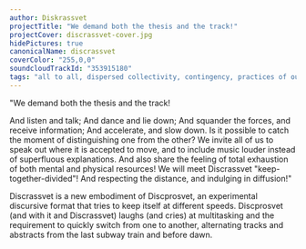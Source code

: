 ```yaml
---
author: Diskrassvet
projectTitle: "We demand both the thesis and the track!"
projectCover: discrassvet-cover.jpg
hidePictures: true
canonicalName: discrassvet
coverColor: "255,0,0"
soundcloudTrackId: "353915180"
tags: "all to all, dispersed collectivity, contingency, practices of ourselves, social choreography, 8-BIT DESIRE, yesterday's unalienated celebration, h o o o o o o w w w w w l, joy acceleration, national academy of sciences as witch, pharmachoreography, political dancefloor, rhythm, intoxication"
---
```


"We demand both the thesis and the track!

And listen and talk; And dance and lie down; And squander the forces, and receive information; And accelerate, and slow down. Is it possible to catch the moment of distinguishing one from the other? We invite all of us to speak out where it is accepted to move, and to include music louder instead of superfluous explanations. And also share the feeling of total exhaustion of both mental and physical resources! We will meet Discrassvet "keep-together-divided"! And respecting the distance, and indulging in diffusion!"

Discrassvet is a new embodiment of Discprosvet, an experimental discursive format that tries to keep itself at different speeds. Discprosvet (and with it and Discrassvet) laughs (and cries) at multitasking and the requirement to quickly switch from one to another, alternating tracks and abstracts from the last subway train and before dawn.
